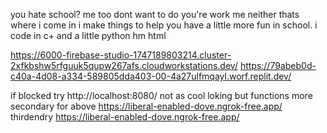 you hate school? me too
dont want to do you're work me neither 
thats where i come in i make things to help you have a little more fun in school.
i code in c+ and a little python hm html

<!---
kyleschoolearning/kyleschoolearning is a ✨ special ✨ repository because its `README.md` (this file) appears on your GitHub profile.
You can click the Preview link to take a look at your changes.
--->
 https://6000-firebase-studio-1747189803214.cluster-2xfkbshw5rfguuk5qupw267afs.cloudworkstations.dev/
https://79abeb0d-c40a-4d08-a334-589805dda403-00-4a27ulfmqayl.worf.replit.dev/





   if blocked try http://localhost:8080/ not as cool loking but functions more
secondary for above https://liberal-enabled-dove.ngrok-free.app/
thirdendry https://liberal-enabled-dove.ngrok-free.app/
